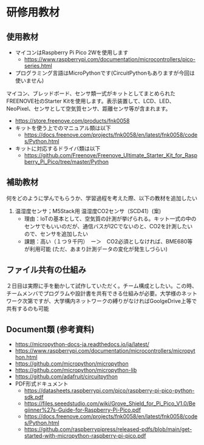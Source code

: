 # 研修用教材
## 使用教材
- マイコンはRaspberry Pi Pico 2Wを使用します
   - https://www.raspberrypi.com/documentation/microcontrollers/pico-series.html
- プログラミング言語はMicroPythonです(CircuitPythonもありますが今回は使いません)

マイコン、ブレッドボード、センサ類一式がキットとしてまとめられたFREENOVE社のStarter Kitを使用します。表示装置して、LCD、LED、NeoPixel、センサとして空気質センサ、距離センサ等が含まれます。
- https://store.freenove.com/products/fnk0058
- キットを使う上でのマニュアル類は以下
   - https://docs.freenove.com/projects/fnk0058/en/latest/fnk0058/codes/Python.html
- キットに対応するドライバ類は以下
   - https://github.com/Freenove/Freenove_Ultimate_Starter_Kit_for_Raspberry_Pi_Pico/tree/master/Python

## 補助教材
何をどのように学んでもらうか、学習過程を考えた際、以下の教材を追加したい
1. 温湿度センサ；M5Stack用 温湿度CO2センサ（SCD41）(案)
   - 理由：IoTの基本として、空気質の計測が挙げられる。キット一式の中のセンサでもいいのだが、通信バスがI2Cでないのと、CO2を計測したいので、センサを追加したい
   - 課題：高い（１つ９千円）　ー＞　CO2必須としなければ、BME680等が利用可能 (ただ、あまり計測データの変化が発生しづらい)

## ファイル共有の仕組み
２日目は実際に手を動かして試作していただく。チーム構成としたい。この時、チームメンバでプログラムや設計書を共有できる仕組みが必要。大学様のネットワーク次第ですが、大学構内ネットワークの縛りがなければGoolgeDrive上等で共有するのも可能

## Document類 (参考資料)
- https://micropython-docs-ja.readthedocs.io/ja/latest/
- https://www.raspberrypi.com/documentation/microcontrollers/micropython.html
- https://github.com/micropython/micropython
- https://github.com/micropython/micropython-lib
- https://github.com/adafruit/circuitpython
- PDF形式ドキュメント
   - https://datasheets.raspberrypi.com/pico/raspberry-pi-pico-python-sdk.pdf
   - https://files.seeedstudio.com/wiki/Grove_Shield_for_Pi_Pico_V1.0/Begiinner%27s-Guide-for-Raspberry-Pi-Pico.pdf
   - https://docs.freenove.com/projects/fnk0058/en/latest/fnk0058/codes/Python.html
   - https://github.com/raspberrypipress/released-pdfs/blob/main/get-started-with-micropython-raspberry-pi-pico.pdf

